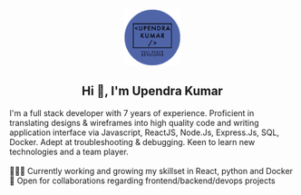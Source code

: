 <p align="center">
  <img src="https://github.com/upendrku/upendrku/blob/main/Upendra%20Kumar-logo.png" alt="drawing" style="height: 100px; width: 100px;" />
</p>


<h2 align="center">Hi 👋, I'm Upendra Kumar</h2>

I'm a full stack developer with 7 years of experience. Proficient in translating designs & wireframes into high quality code and writing application interface via Javascript, ReactJS, Node.Js, Express.Js, SQL, Docker. Adept at troubleshooting & debugging. Keen to learn new technologies and a team player.
<br />
<br />
👨🏽‍💻 Currently working and growing my skillset in React, python and Docker <br />
🤝 Open for collaborations regarding frontend/backend/devops projects <br/>
